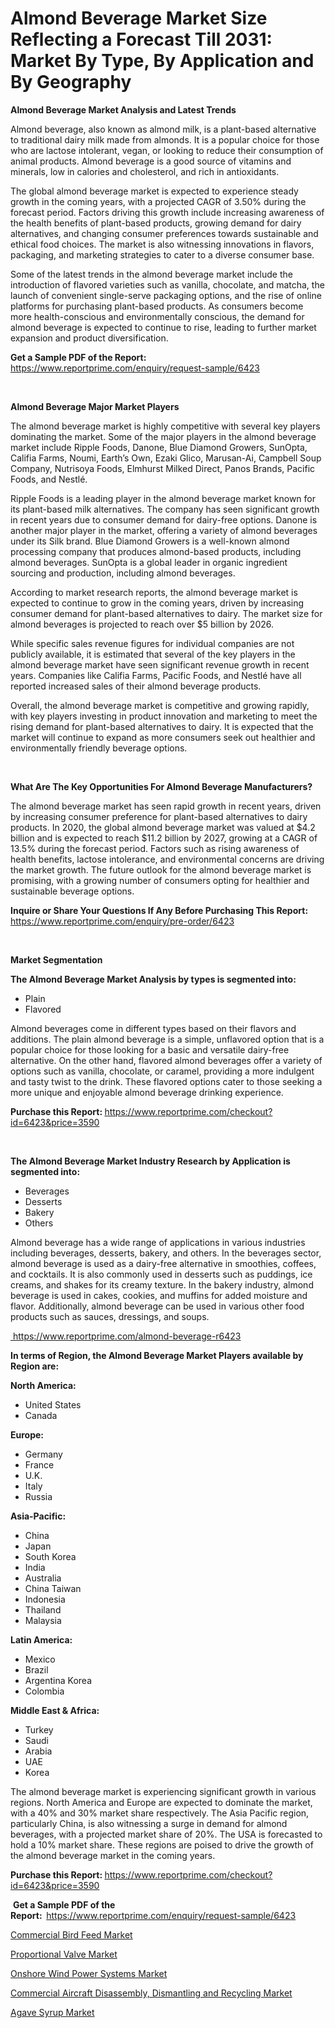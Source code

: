 <p><h1>Almond Beverage Market Size Reflecting a Forecast Till 2031: Market By Type, By Application and By Geography</h1></p><p><strong>Almond Beverage Market Analysis and Latest Trends</strong></p>
<p><p>Almond beverage, also known as almond milk, is a plant-based alternative to traditional dairy milk made from almonds. It is a popular choice for those who are lactose intolerant, vegan, or looking to reduce their consumption of animal products. Almond beverage is a good source of vitamins and minerals, low in calories and cholesterol, and rich in antioxidants.</p><p>The global almond beverage market is expected to experience steady growth in the coming years, with a projected CAGR of 3.50% during the forecast period. Factors driving this growth include increasing awareness of the health benefits of plant-based products, growing demand for dairy alternatives, and changing consumer preferences towards sustainable and ethical food choices. The market is also witnessing innovations in flavors, packaging, and marketing strategies to cater to a diverse consumer base.</p><p>Some of the latest trends in the almond beverage market include the introduction of flavored varieties such as vanilla, chocolate, and matcha, the launch of convenient single-serve packaging options, and the rise of online platforms for purchasing plant-based products. As consumers become more health-conscious and environmentally conscious, the demand for almond beverage is expected to continue to rise, leading to further market expansion and product diversification.</p></p>
<p><strong>Get a Sample PDF of the Report:&nbsp;</strong> <a href="https://www.reportprime.com/enquiry/request-sample/6423">https://www.reportprime.com/enquiry/request-sample/6423</a></p>
<p>&nbsp;</p>
<p><strong>Almond Beverage Major Market Players</strong></p>
<p><p>The almond beverage market is highly competitive with several key players dominating the market. Some of the major players in the almond beverage market include Ripple Foods, Danone, Blue Diamond Growers, SunOpta, Califia Farms, Noumi, Earth’s Own, Ezaki Glico, Marusan-Ai, Campbell Soup Company, Nutrisoya Foods, Elmhurst Milked Direct, Panos Brands, Pacific Foods, and Nestlé.</p><p>Ripple Foods is a leading player in the almond beverage market known for its plant-based milk alternatives. The company has seen significant growth in recent years due to consumer demand for dairy-free options. Danone is another major player in the market, offering a variety of almond beverages under its Silk brand. Blue Diamond Growers is a well-known almond processing company that produces almond-based products, including almond beverages. SunOpta is a global leader in organic ingredient sourcing and production, including almond beverages.</p><p>According to market research reports, the almond beverage market is expected to continue to grow in the coming years, driven by increasing consumer demand for plant-based alternatives to dairy. The market size for almond beverages is projected to reach over $5 billion by 2026.</p><p>While specific sales revenue figures for individual companies are not publicly available, it is estimated that several of the key players in the almond beverage market have seen significant revenue growth in recent years. Companies like Califia Farms, Pacific Foods, and Nestlé have all reported increased sales of their almond beverage products.</p><p>Overall, the almond beverage market is competitive and growing rapidly, with key players investing in product innovation and marketing to meet the rising demand for plant-based alternatives to dairy. It is expected that the market will continue to expand as more consumers seek out healthier and environmentally friendly beverage options.</p></p>
<p>&nbsp;</p>
<p><strong>What Are The Key Opportunities For Almond Beverage Manufacturers?</strong></p>
<p><p>The almond beverage market has seen rapid growth in recent years, driven by increasing consumer preference for plant-based alternatives to dairy products. In 2020, the global almond beverage market was valued at $4.2 billion and is expected to reach $11.2 billion by 2027, growing at a CAGR of 13.5% during the forecast period. Factors such as rising awareness of health benefits, lactose intolerance, and environmental concerns are driving the market growth. The future outlook for the almond beverage market is promising, with a growing number of consumers opting for healthier and sustainable beverage options.</p></p>
<p><strong>Inquire or Share Your Questions If Any Before Purchasing This Report:</strong> <a href="https://www.reportprime.com/enquiry/pre-order/6423">https://www.reportprime.com/enquiry/pre-order/6423</a></p>
<p>&nbsp;</p>
<p><strong>Market Segmentation</strong></p>
<p><strong>The Almond Beverage Market Analysis by types is segmented into:</strong></p>
<p><ul><li>Plain</li><li>Flavored</li></ul></p>
<p><p>Almond beverages come in different types based on their flavors and additions. The plain almond beverage is a simple, unflavored option that is a popular choice for those looking for a basic and versatile dairy-free alternative. On the other hand, flavored almond beverages offer a variety of options such as vanilla, chocolate, or caramel, providing a more indulgent and tasty twist to the drink. These flavored options cater to those seeking a more unique and enjoyable almond beverage drinking experience.</p></p>
<p><strong>Purchase this Report:&nbsp;</strong><a href="https://www.reportprime.com/checkout?id=6423&price=3590">https://www.reportprime.com/checkout?id=6423&price=3590</a></p>
<p>&nbsp;</p>
<p><strong>The Almond Beverage Market Industry Research by Application is segmented into:</strong></p>
<p><ul><li>Beverages</li><li>Desserts</li><li>Bakery</li><li>Others</li></ul></p>
<p><p>Almond beverage has a wide range of applications in various industries including beverages, desserts, bakery, and others. In the beverages sector, almond beverage is used as a dairy-free alternative in smoothies, coffees, and cocktails. It is also commonly used in desserts such as puddings, ice creams, and shakes for its creamy texture. In the bakery industry, almond beverage is used in cakes, cookies, and muffins for added moisture and flavor. Additionally, almond beverage can be used in various other food products such as sauces, dressings, and soups.</p></p>
<p><a href="https://www.reportprime.com/almond-beverage-r6423">&nbsp;https://www.reportprime.com/almond-beverage-r6423</a></p>
<p><strong>In terms of Region, the Almond Beverage Market Players available by Region are:</strong></p>
<p>
    <p> <strong> North America: </strong>
        <ul>
            <li>United States</li>
            <li>Canada</li>
        </ul>
        </p> 
    <p> <strong> Europe: </strong>
        <ul>
            <li>Germany</li>
            <li>France</li>
            <li>U.K.</li>
            <li>Italy</li>
            <li>Russia</li>
        </ul>
        </p> 
    <p> <strong> Asia-Pacific: </strong>
        <ul>
            <li>China</li>
            <li>Japan</li>
            <li>South Korea</li>
            <li>India</li>
            <li>Australia</li>
            <li>China Taiwan</li>
            <li>Indonesia</li>
            <li>Thailand</li>
            <li>Malaysia</li>
        </ul>
        </p> 
    <p> <strong> Latin America: </strong>
        <ul>
            <li>Mexico</li>
            <li>Brazil</li>
            <li>Argentina Korea</li>
            <li>Colombia</li>
        </ul>
        </p> 
    <p> <strong> Middle East & Africa: </strong>
        <ul>
            <li>Turkey</li>
            <li>Saudi</li>
            <li>Arabia</li>
            <li>UAE</li>
            <li>Korea</li>
        </ul>
    </p>
    </p>
<p><p>The almond beverage market is experiencing significant growth in various regions. North America and Europe are expected to dominate the market, with a 40% and 30% market share respectively. The Asia Pacific region, particularly China, is also witnessing a surge in demand for almond beverages, with a projected market share of 20%. The USA is forecasted to hold a 10% market share. These regions are poised to drive the growth of the almond beverage market in the coming years.</p></p>
<p><strong>Purchase this Report: </strong><a href="https://www.reportprime.com/checkout?id=6423&price=3590">https://www.reportprime.com/checkout?id=6423&price=3590</a></p>
<p>&nbsp;<strong>Get a Sample PDF of the Report:&nbsp;&nbsp;</strong><a href="https://www.reportprime.com/enquiry/request-sample/6423">https://www.reportprime.com/enquiry/request-sample/6423</a></p>
<p><strong></strong></p>
<p><p><a href="https://issuu.com/reportprime-2/docs/commercial-bird-feed-market-size-20_b454345ad3ae1e">Commercial Bird Feed Market</a></p><p><a href="https://www.linkedin.com/pulse/insights-proportional-valve-market-size-which-expanding-93-8eose?trackingId=gJTQv56LTgWpFqSe5SA13A%3D%3D">Proportional Valve Market</a></p><p><a href="https://www.linkedin.com/pulse/global-onshore-wind-power-systems-market-focus-application-mcxke?trackingId=9bKu%2Fa0fSsCs%2Fjh7Zrs2NA%3D%3D">Onshore Wind Power Systems Market</a></p><p><a href="https://issuu.com/reportprime-2/docs/commercial-aircraft-disassembly-dis_d2fdf036b70f7e">Commercial Aircraft Disassembly, Dismantling and Recycling Market</a></p><p><a href="https://github.com/gdfhhhj/Market-Research-Report-List-6/blob/main/agave-syrup-market.md">Agave Syrup Market</a></p></p>